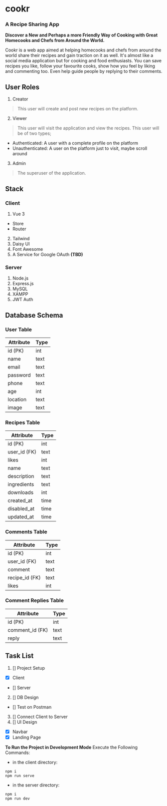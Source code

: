 # cookr
### A Recipe Sharing App

**Discover a New and Perhaps a more Friendly Way of Cooking with Great Homecooks and Chefs from Around the World.**

Cookr is a web app aimed at helping homecooks and chefs from around the world share their recipes and gain traction
on it as well. It's almost like a social media application but for cooking and food enthusiasts. You can save recipes
you like, follow your favourite cooks, show how you feel by liking and commenting too. Even help guide people by replying
to their comments.

## User Roles
1. Creator
  > This user will create and post new recipes on the platform.
2. Viewer
  > This user will visit the application and view the recipes. This user will be of two types;
  - Authenticated: A user with a complete profile on the platform
  - Unauthenticated: A user on the platform just to visit, maybe scroll around
3. Admin
  > The superuser of the application.

## Stack
### Client
1. Vue 3
  - Store
  - Router
2. Tailwind
3. Daisy UI
4. Font Awesome
5. A Service for Google OAuth **(TBD)**

### Server
1. Node.js
2. Express.js
3. MySQL
4. XAMPP
5. JWT Auth

## Database Schema
### User Table
| Attribute | Type |
| --------- | ---- |
| id (PK)   | int  |
| name      | text |
| email     | text |
| password  | text |
| phone     | text |
| age       | int  |
| location  | text |
| image     | text |

### Recipes Table
| Attribute    | Type |
| -------------|----- |
| id (PK)      | int  |
| user_id (FK) | text |
| likes        | int  |
| name         | text |
| description  | text |
| ingredients  | text |
| downloads    | int  |
| created_at   | time |
| disabled_at  | time |
| updated_at   | time |

### Comments Table
| Attribute      | Type |
| ---------------|----- |
| id (PK)        | int  |
| user_id (FK)   | text |
| comment        | text |
| recipe_id (FK) | text |
| likes          | int  |

### Comment Replies Table
| Attribute       | Type |
| ----------------|----- |
| id (PK)         | int  |
| comment_id (FK) | text |
| reply           | text |

## Task List
1. [] Project Setup
  - [x] Client
  - [] Server
2. [] DB Design
 - [] Test on Postman
3. [] Connect Client to Server
4. [] UI Design
  - [x] Navbar
  - [x] Landing Page

**To Run the Project in Development Mode**
Execute the Following Commands:
- in the client directory:
```
npm i
npm run serve
```

- in the server directory:
```
npm i
npm run dev
```